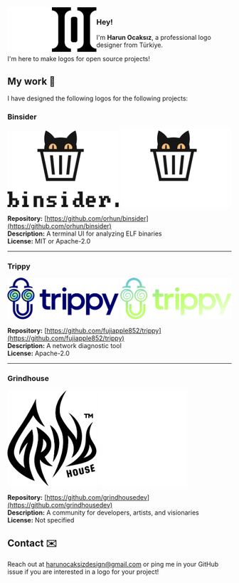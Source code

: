 <img align="left" src="assets/ho_light.png#gh-dark-mode-only" width="100">
<img align="left" src="assets/ho_dark.png#gh-light-mode-only" width="100">

### Hey!

<!-- <img align="left" src="assets/ho_dark.png"> -->

I'm **Harun Ocaksız**, a professional logo designer from Türkiye.

I'm here to make logos for open source projects!

## My work 🎨

I have designed the following logos for the following projects:

### Binsider

<img src="assets/binsider_light.png#gh-light-mode-only" width="250">
<img src="assets/binsider_dark.png#gh-dark-mode-only" width="250">

**Repository:** [https://github.com/orhun/binsider](https://github.com/orhun/binsider)  
**Description:** A terminal UI for analyzing ELF binaries  
**License:** MIT or Apache-2.0

---

### Trippy

<img src="assets/trippy_light.png#gh-light-mode-only" width="250">
<img src="assets/trippy_dark.png#gh-dark-mode-only" width="250">

**Repository:** [https://github.com/fujiapple852/trippy](https://github.com/fujiapple852/trippy)  
**Description:** A network diagnostic tool  
**License:** Apache-2.0

---

### Grindhouse

<img src="assets/grindhouse_light.png#gh-light-mode-only" width="200">
<img src="assets/grindhouse_dark.png#gh-dark-mode-only" width="200">

**Repository:** [https://github.com/grindhousedev](https://github.com/grindhousedev)  
**Description:** A community for developers, artists, and visionaries  
**License:** Not specified

## Contact ✉️

Reach out at <harunocaksizdesign@gmail.com> or ping me in your GitHub issue if you are interested in a logo for your project!
